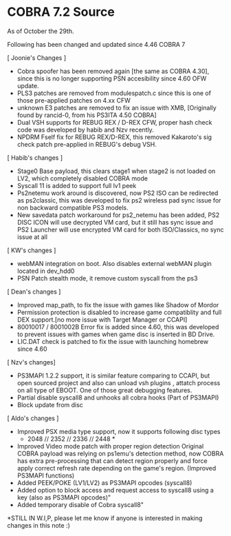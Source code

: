 # COBRA 7.2 Source

As of October the 29th.

Following has been changed and updated since 4.46 COBRA 7

[ Joonie's Changes ]

* Cobra spoofer has been removed again [the same as COBRA 4.30], since this is no longer supporting PSN accesibility since 4.60 OFW update.
* PLS3 patches are removed from modulespatch.c since this is one of those pre-applied patches on 4.xx CFW
* unknown E3 patches are removed to fix an issue with XMB, [Originally found by rancid-0, from his PS3ITA 4.50 COBRA]
* Dual VSH supports for REBUG REX / D-REX CFW, proper hash check code was developed by habib and Nzv recently. 
* NPDRM Fself fix for REBUG REX/D-REX, this removed Kakaroto's sig check patch pre-applied in REBUG's debug VSH.

[ Habib's changes ]

* Stage0 Base payload, this clears stage1 when stage2 is not loaded on LV2, which completely disabled COBRA mode
* Syscall 11 is added to support full lv1 peek
* Ps2netemu work around is discovered, now PS2 ISO can be redirected as ps2classic, this was developed to fix ps2 wireless pad sync issue for non backward compatible PS3 models.
* New savedata patch workaround for ps2_netemu has been added, PS2 DISC ICON will use decrypted VM card, but it still has sync issue and PS2 Launcher will use encrypted VM card for both ISO/Classics, no sync issue at all

[ KW's changes ]

* webMAN integration on boot. Also disables external webMAN plugin located in dev_hdd0
* PSN Patch stealth mode, it remove custom syscall from the ps3

[ Dean's changes ] 

* Improved map_path, to fix the issue with games like Shadow of Mordor
* Permission protection is disabled to increase game compatiblity and full DEX support.[no more issue with Target Manager or CCAPI]
* 80010017 / 8001002B Error fix is added since 4.60, this was developed to prevent issues with games when game disc is inserted in BD Drive.
* LIC.DAT check is patched to fix the issue with launching homebrew since 4.60

[ Nzv's changes]

* PS3MAPI 1.2.2 support, it is similar feature comparing to CCAPI, but open sourced project and also can unload vsh plugins , attatch process on all type of EBOOT.
   One of those great debugging features.
* Partial disable syscall8 and unhooks all cobra hooks (Part of PS3MAPI)
* Block update from disc
   
[ Aldo's changes ]

* Improved PSX media type support, now it supports following disc types
	* 2048 // 2352 // 2336 // 2448 *
* Improved Video mode patch with proper region detection
 Original COBRA payload was relying on ps1emu's detection method, now COBRA has extra pre-processing that can detect region properly and force apply correct refresh rate depending on the game's region.
 (Improved PS3MAPI functions)
* Added PEEK/POKE (LV1/LV2) as PS3MAPI opcodes (syscall8)
* Added option to block access and request access to syscall8 using a key
(also as PS3MAPI opcodes)"
* Added temporary disable of Cobra syscall8"

*STILL IN W.I,P, please let me know if anyone is interested in making changes in this note :)
